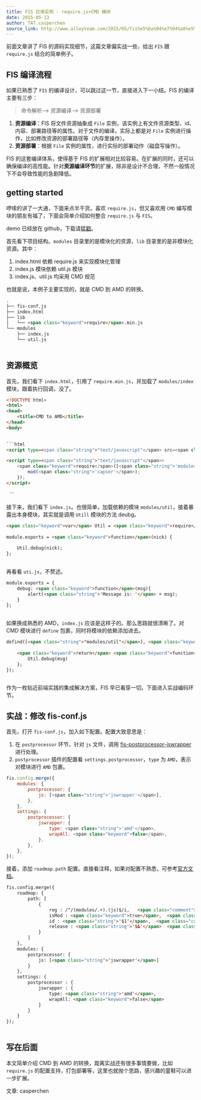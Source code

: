 ```yaml
---
title: FIS 应用实例 - require.js+CMD 模块
date: 2015-05-13
author: TAT.casperchen
source_link: http://www.alloyteam.com/2015/05/fis%e5%ba%94%e7%94%a8%e5%ae%9e%e4%be%8b-require-jscmd%e6%a8%a1%e5%9d%97/
---
```


前面文章讲了 FIS 的源码实现细节，这篇文章偏实战一些，给出 `FIS` 跟 `require.js` 结合的简单例子。

## FIS 编译流程

如果已熟悉了 `FIS` 的编译设计，可以跳过这一节，直接进入下一小结。FIS 的编译主要有三步：

> 命令解析–> 资源编译–> 资源部署

1.  **资源编译**：FIS 将文件资源抽象成 `File` 实例，该实例上有文件资源类型、id、内容、部署路径等的属性。对于文件的编译，实际上都是对 `File` 实例进行操作，比如修改资源的部署路径等（内存里操作）。
2.  **资源部署**：根据 `File` 实例的属性，进行实际的部署动作（磁盘写操作）。

FIS 的这套编译体系，使得基于 FIS 的扩展相对比较容易。在扩展的同时，还可以确保编译的高性能。针对**资源编译环节**的扩展，除非是设计不合理，不然一般情况下不会导致性能的急剧降低。

## getting started

啰嗦的讲了一大通，下面来点半干货。喜欢 `require.js`，但又喜欢用 `CMD` 编写模块的朋友有福了，下面会简单介绍如何整合 `require.js` 与 `FIS`。

demo 已经放在 github，下载请[猛戳](https://github.com/chyingp/blog/tree/master/demo/2015.05.13-fis-cmd-to-amd)。

首先看下项目结构。`modules` 目录里的是模块化的资源，`lib` 目录里的是非模块化资源。其中：

1.  index.html 依赖 require.js 来实现模块化管理
2.  index.js 模块依赖 util.js 模块
3.  index.js、util.js 均采用 CMD 规范

也就是说，本例子主要实现的，就是 CMD 到 AMD 的转换。

```html
.
├── fis-conf.js
├── index.html
├── lib
│   └── <span class="keyword">require</span>.min.js
└── modules
    ├── index.js
    └── util.js
 
```

## 资源概览

首先，我们看下 `index.html`，引用了 `require.min.js`，并加载了 `modules/index` 模块，跟着执行回调，没了。

````html
<!DOCTYPE html>
<html>
<head>
    <title>CMD to AMD</title>
</head>
<body>
 

```html
<script type=<span class="string">"text/javascript"</span> src=<span class="string">"lib/require.min.js"</span>></script>
````

```html
<script type=<span class="string">"text/javascript"</span>>
    <span class="keyword">require</span>([<span class="string">'modules/index'</span>], <span class="keyword">function</span>(mod){
        mod(<span class="string">'capser'</span>);
    });
</script>
```

</body>
</html>
 
```

接下来，我们看下 `index.js`。也很简单，加载依赖的模块 `modules/util`，接着暴露出本身模块，其实就是调用 `Utill` 模块的方法 deubg。

```html
<span class="keyword">var</span> Util = <span class="keyword">require</span>(<span class="string">'modules/util'</span>);
 
module.exports = <span class="keyword">function</span>(nick) {
    
    Util.debug(nick);
};
 
```

再看看 `uti.js`，不赘述。

```html
module.exports = {
    debug: <span class="keyword">function</span>(msg){
        alert(<span class="string">'Message is: '</span> + msg);
    }
};
 
```

如果换成熟悉的 AMD，`index.js` 应该是这样子的。那么思路就很清晰了。对 CMD 模块进行 `define` 包裹，同时将模块的依赖添加进去。

```html
defind([<span class="string">"modules/util"</span>], <span class="keyword">function</span>(Util){
 
    <span class="keyword">return</span> <span class="keyword">function</span>(msg){
        Util.debug(msg)
    };
});
 
```

作为一枚贴近前端实践的集成解决方案，FIS 早已看穿一切。下面进入实战编码环节。

## 实战：修改 fis-conf.js

首先，打开 `fis-conf.js`，加入如下配置。配置大致意思是：

1.  在 `postprocessor` 环节，针对 `js` 文件，调用 [fis-postprocessor-jswrapper](https://www.npmjs.com/package/fis-postprocessor-require-async) 进行处理。
2.  `postprocessor` 插件的配置看 `settings.postprocessor`，`type` 为 `AMD`，表示对模块进行 `AMD` 包裹。

```javascript
fis.config.merge({
    modules: {
        postprocessor: {
            js: [<span class="string">'jswrapper'</span>],
        },
    },
    settings: {
        postprocessor: {
            jswrapper: {
                type: <span class="string">'amd'</span>,
                wrapAll: <span class="keyword">false</span>,
            },
        },
    },
});
```

接着，添加 `roadmap.path` 配置。直接看注释，如果对配置不熟悉，可参考[官方文档](http://fis.baidu.com/docs/api/fis-conf.html#roadmap)。

```html
fis.config.merge({
    roadmap: {      
        path: [
            {
                reg : /^/(modules/.+).(js)$/i,   <span class="comment">// modules目录下的所有js文件</span>
                isMod : <span class="keyword">true</span>,  <span class="comment">// isMod为true，表示资源是模块资源，需要进行模块化包裹</span>
                id : <span class="string">'$1'</span>,  <span class="comment">// 这里这里！！将资源的id替换成 reg 第一个子表达式匹配到的字符串，比如 /modules/index.js，id则为 modules/index</span>
                release : <span class="string">'$&'</span>  <span class="comment">// 发布路径，跟当前路径是一样的，看正则。。</span>
            }           
        ]
    },
    modules: {
        postprocessor: {
            js: [<span class="string">'jswrapper'</span>]
        }
    },
    settings: {
        postprocessor : {
            jswrapper : {
                type: <span class="string">'amd'</span>,
                wrapAll: <span class="keyword">false</span>
            }
        }
    }
});
 
```

## 写在后面

本文简单介绍 CMD 到 AMD 的转换，距离实战还有很多事情要做，比如 `require.js` 的配置支持，打包部署等，这里也就抛个思路，感兴趣的童鞋可以进一步扩展。

文章: casperchen